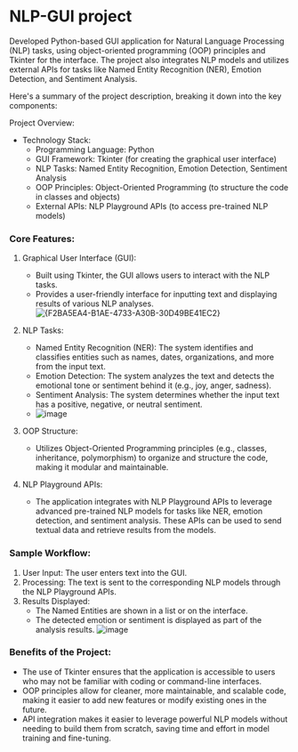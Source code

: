 # NLP-GUI project
Developed Python-based GUI application for Natural Language Processing (NLP) tasks, using object-oriented programming (OOP) principles and Tkinter for the interface. The project also integrates NLP models and utilizes external APIs for tasks like Named Entity Recognition (NER), Emotion Detection, and Sentiment Analysis.

Here's a summary of the project description, breaking it down into the key components:

Project Overview:

- Technology Stack:
  - Programming Language: Python
  - GUI Framework: Tkinter (for creating the graphical user interface)
  - NLP Tasks: Named Entity Recognition, Emotion Detection, Sentiment Analysis
  - OOP Principles: Object-Oriented Programming (to structure the code in classes and objects)
  - External APIs: NLP Playground APIs (to access pre-trained NLP models)

### Core Features:

1. Graphical User Interface (GUI):
   - Built using Tkinter, the GUI allows users to interact with the NLP tasks.
   - Provides a user-friendly interface for inputting text and displaying results of various NLP analyses.
     ![{F2BA5EA4-B1AE-4733-A30B-30D49BE41EC2}](https://github.com/user-attachments/assets/e4a6c947-857e-4138-9232-16cfa540d15c)


2. NLP Tasks:
   - Named Entity Recognition (NER): The system identifies and classifies entities such as names, dates, organizations, and more from the input text.
   - Emotion Detection: The system analyzes the text and detects the emotional tone or sentiment behind it (e.g., joy, anger, sadness).
   - Sentiment Analysis: The system determines whether the input text has a positive, negative, or neutral sentiment.
   - ![image](https://github.com/user-attachments/assets/044d2732-20c9-42e5-b903-f109ce5d10e3)


3. OOP Structure:
   - Utilizes Object-Oriented Programming principles (e.g., classes, inheritance, polymorphism) to organize and structure the code, making it modular and maintainable.

4. NLP Playground APIs:
   - The application integrates with NLP Playground APIs to leverage advanced pre-trained NLP models for tasks like NER, emotion detection, and sentiment analysis. These APIs can be used to send textual data and retrieve results from the models.

### Sample Workflow:

1. User Input: The user enters text into the GUI.
2. Processing: The text is sent to the corresponding NLP models through the NLP Playground APIs.
3. Results Displayed:
   - The Named Entities are shown in a list or on the interface.
   - The detected emotion or sentiment is displayed as part of the analysis results.
![image](https://github.com/user-attachments/assets/356be5e0-4bee-40d2-b229-167449a00024)


### Benefits of the Project:
- The use of Tkinter ensures that the application is accessible to users who may not be familiar with coding or command-line interfaces.
- OOP principles allow for cleaner, more maintainable, and scalable code, making it easier to add new features or modify existing ones in the future.
- API integration makes it easier to leverage powerful NLP models without needing to build them from scratch, saving time and effort in model training and fine-tuning.
